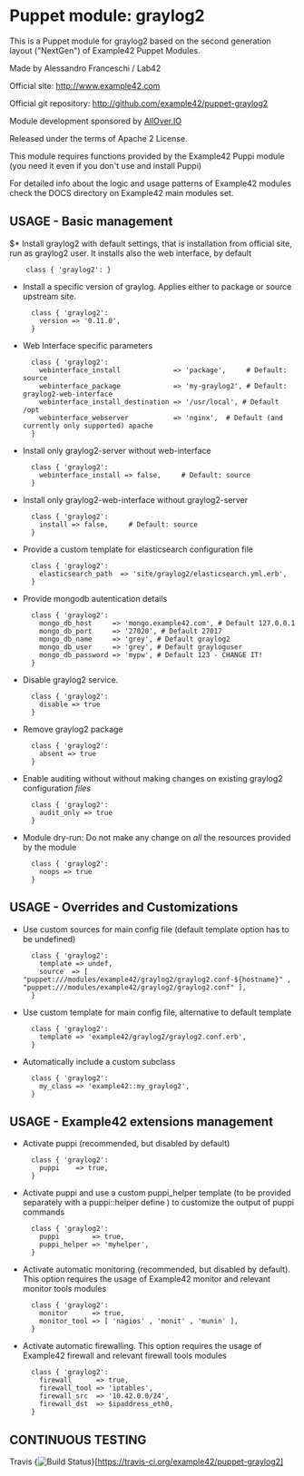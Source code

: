 # Puppet module: graylog2

This is a Puppet module for graylog2 based on the second generation layout ("NextGen") of Example42 Puppet Modules.

Made by Alessandro Franceschi / Lab42

Official site: http://www.example42.com

Official git repository: http://github.com/example42/puppet-graylog2

Module development sponsored by [AllOver.IO](http://www.allover.io)

Released under the terms of Apache 2 License.

This module requires functions provided by the Example42 Puppi module (you need it even if you don't use and install Puppi)

For detailed info about the logic and usage patterns of Example42 modules check the DOCS directory on Example42 main modules set.


## USAGE - Basic management

$* Install graylog2 with default settings, that is installation from official site, run as graylog2 user. It installs also the web interface, by default

        class { 'graylog2': }

* Install a specific version of graylog. Applies either to package or source upstream site.

        class { 'graylog2':
          version => '0.11.0',
        }

* Web Interface specific parameters

        class { 'graylog2':
          webinterface_install             => 'package',     # Default: source
          webinterface_package             => 'my-graylog2', # Default: graylog2-web-interface
          webinterface_install_destination => '/usr/local', # Default /opt
          webinterface_webserver           => 'nginx',  # Default (and currently only supported) apache
        }

* Install only graylog2-server without web-interface

        class { 'graylog2':
          webinterface_install => false,     # Default: source
        }

* Install only graylog2-web-interface without graylog2-server

        class { 'graylog2':
          install => false,     # Default: source
        }


* Provide a custom template for elasticsearch configuration file

        class { 'graylog2':
          elasticsearch_path  => 'site/graylog2/elasticsearch.yml.erb',
        }

* Provide mongodb autentication details

        class { 'graylog2':
          mongo_db_host     => 'mongo.example42.com', # Default 127.0.0.1
          mongo_db_port     => '27020', # Default 27017
          mongo_db_name     => 'grey', # Default graylog2
          mongo_db_user     => 'grey', # Default grayloguser
          mongo_db_password => 'mypw', # Default 123 - CHANGE IT!
        }


* Disable graylog2 service.

        class { 'graylog2':
          disable => true
        }

* Remove graylog2 package

        class { 'graylog2':
          absent => true
        }

* Enable auditing without without making changes on existing graylog2 configuration *files*

        class { 'graylog2':
          audit_only => true
        }

* Module dry-run: Do not make any change on *all* the resources provided by the module

        class { 'graylog2':
          noops => true
        }


## USAGE - Overrides and Customizations
* Use custom sources for main config file (default template option has to be undefined)

        class { 'graylog2':
          template => undef,
          source  => [ "puppet:///modules/example42/graylog2/graylog2.conf-${hostname}" , "puppet:///modules/example42/graylog2/graylog2.conf" ],
        }


* Use custom template for main config file, alternative to default template

        class { 'graylog2':
          template => 'example42/graylog2/graylog2.conf.erb',
        }

* Automatically include a custom subclass

        class { 'graylog2':
          my_class => 'example42::my_graylog2',
        }


## USAGE - Example42 extensions management 
* Activate puppi (recommended, but disabled by default)

        class { 'graylog2':
          puppi    => true,
        }

* Activate puppi and use a custom puppi_helper template (to be provided separately with a puppi::helper define ) to customize the output of puppi commands 

        class { 'graylog2':
          puppi        => true,
          puppi_helper => 'myhelper', 
        }

* Activate automatic monitoring (recommended, but disabled by default). This option requires the usage of Example42 monitor and relevant monitor tools modules

        class { 'graylog2':
          monitor      => true,
          monitor_tool => [ 'nagios' , 'monit' , 'munin' ],
        }

* Activate automatic firewalling. This option requires the usage of Example42 firewall and relevant firewall tools modules

        class { 'graylog2':       
          firewall      => true,
          firewall_tool => 'iptables',
          firewall_src  => '10.42.0.0/24',
          firewall_dst  => $ipaddress_eth0,
        }


## CONTINUOUS TESTING

Travis {<img src="https://travis-ci.org/example42/puppet-graylog2.png?branch=master" alt="Build Status" />}[https://travis-ci.org/example42/puppet-graylog2]
